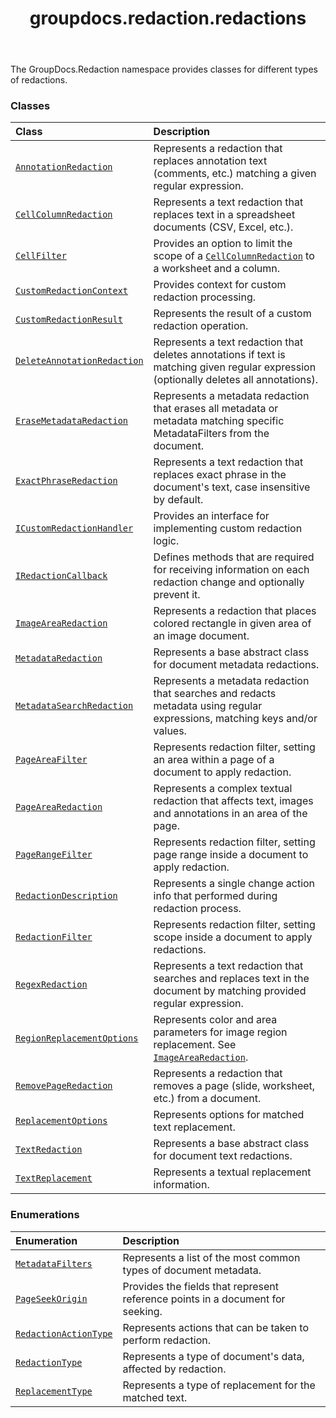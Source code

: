 ﻿---
title: groupdocs.redaction.redactions
second_title: GroupDocs.Redaction for Python via .NET API References
description: 
type: docs
url: /python-net/groupdocs.redaction.redactions/
is_root: false
weight: 10
---

The GroupDocs.Redaction namespace provides classes for different types of redactions.

### Classes
| Class | Description |
| :- | :- |
| [`AnnotationRedaction`](/redaction/python-net/groupdocs.redaction.redactions/annotationredaction) | Represents a redaction that replaces annotation text (comments, etc.) matching a given regular expression. |
| [`CellColumnRedaction`](/redaction/python-net/groupdocs.redaction.redactions/cellcolumnredaction) | Represents a text redaction that replaces text in a spreadsheet documents (CSV, Excel, etc.). |
| [`CellFilter`](/redaction/python-net/groupdocs.redaction.redactions/cellfilter) | Provides an option to limit the scope of a [`CellColumnRedaction`](/redaction/python-net/groupdocs.redaction.redactions/cellcolumnredaction) to a worksheet and a column. |
| [`CustomRedactionContext`](/redaction/python-net/groupdocs.redaction.redactions/customredactioncontext) | Provides context for custom redaction processing. |
| [`CustomRedactionResult`](/redaction/python-net/groupdocs.redaction.redactions/customredactionresult) | Represents the result of a custom redaction operation. |
| [`DeleteAnnotationRedaction`](/redaction/python-net/groupdocs.redaction.redactions/deleteannotationredaction) | Represents a text redaction that deletes annotations if text is matching given regular expression (optionally deletes all annotations). |
| [`EraseMetadataRedaction`](/redaction/python-net/groupdocs.redaction.redactions/erasemetadataredaction) | Represents a metadata redaction that erases all metadata or metadata matching specific MetadataFilters from the document. |
| [`ExactPhraseRedaction`](/redaction/python-net/groupdocs.redaction.redactions/exactphraseredaction) | Represents a text redaction that replaces exact phrase in the document's text, case insensitive by default. |
| [`ICustomRedactionHandler`](/redaction/python-net/groupdocs.redaction.redactions/icustomredactionhandler) | Provides an interface for implementing custom redaction logic. |
| [`IRedactionCallback`](/redaction/python-net/groupdocs.redaction.redactions/iredactioncallback) | Defines methods that are required for receiving information on each redaction change and optionally prevent it. |
| [`ImageAreaRedaction`](/redaction/python-net/groupdocs.redaction.redactions/imagearearedaction) | Represents a redaction that places colored rectangle in given area of an image document. |
| [`MetadataRedaction`](/redaction/python-net/groupdocs.redaction.redactions/metadataredaction) | Represents a base abstract class for document metadata redactions. |
| [`MetadataSearchRedaction`](/redaction/python-net/groupdocs.redaction.redactions/metadatasearchredaction) | Represents a metadata redaction that searches and redacts metadata using regular expressions, matching keys and/or values. |
| [`PageAreaFilter`](/redaction/python-net/groupdocs.redaction.redactions/pageareafilter) | Represents redaction filter, setting an area within a page of a document to apply redaction. |
| [`PageAreaRedaction`](/redaction/python-net/groupdocs.redaction.redactions/pagearearedaction) | Represents a complex textual redaction that affects text, images and annotations in an area of the page. |
| [`PageRangeFilter`](/redaction/python-net/groupdocs.redaction.redactions/pagerangefilter) | Represents redaction filter, setting page range inside a document to apply redaction. |
| [`RedactionDescription`](/redaction/python-net/groupdocs.redaction.redactions/redactiondescription) | Represents a single change action info that performed during redaction process. |
| [`RedactionFilter`](/redaction/python-net/groupdocs.redaction.redactions/redactionfilter) | Represents redaction filter, setting scope inside a document to apply redactions. |
| [`RegexRedaction`](/redaction/python-net/groupdocs.redaction.redactions/regexredaction) | Represents a text redaction that searches and replaces text in the document by matching provided regular expression. |
| [`RegionReplacementOptions`](/redaction/python-net/groupdocs.redaction.redactions/regionreplacementoptions) | Represents color and area parameters for image region replacement. See [`ImageAreaRedaction`](/redaction/python-net/groupdocs.redaction.redactions/imagearearedaction). |
| [`RemovePageRedaction`](/redaction/python-net/groupdocs.redaction.redactions/removepageredaction) | Represents a redaction that removes a page (slide, worksheet, etc.) from a document. |
| [`ReplacementOptions`](/redaction/python-net/groupdocs.redaction.redactions/replacementoptions) | Represents options for matched text replacement. |
| [`TextRedaction`](/redaction/python-net/groupdocs.redaction.redactions/textredaction) | Represents a base abstract class for document text redactions. |
| [`TextReplacement`](/redaction/python-net/groupdocs.redaction.redactions/textreplacement) | Represents a textual replacement information. |


### Enumerations
| Enumeration | Description |
| :- | :- |
| [`MetadataFilters`](/redaction/python-net/groupdocs.redaction.redactions/metadatafilters) | Represents a list of the most common types of document metadata. |
| [`PageSeekOrigin`](/redaction/python-net/groupdocs.redaction.redactions/pageseekorigin) | Provides the fields that represent reference points in a document for seeking. |
| [`RedactionActionType`](/redaction/python-net/groupdocs.redaction.redactions/redactionactiontype) | Represents actions that can be taken to perform redaction. |
| [`RedactionType`](/redaction/python-net/groupdocs.redaction.redactions/redactiontype) | Represents a type of document's data, affected by redaction. |
| [`ReplacementType`](/redaction/python-net/groupdocs.redaction.redactions/replacementtype) | Represents a type of replacement for the matched text. |


